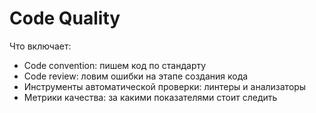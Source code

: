 # Code Quality

Что включает:

* Code convention: пишем код по стандарту
* Code review: ловим ошибки на этапе создания кода
* Инструменты автоматической проверки: линтеры и анализаторы
* Метрики качества: за какими показателями стоит следить
